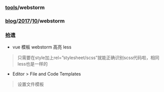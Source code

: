 ### [tools](../../tools.md)/webstorm
### [blog](../../README.md)/[2017](../README.md)/[10](README.md)/webstorm
### 拾遗
* vue 模板 webstorm 高亮 less
> 只需要在style加上rel=”stylesheet/scss”就能正确识别scss代码啦，相同less也是一样的
* Editor > File and Code Templates
> 设置文件模板

  